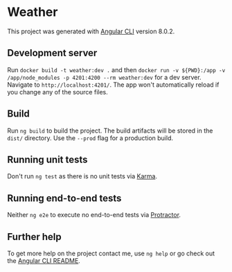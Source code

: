 # Weather

This project was generated with [Angular CLI](https://github.com/angular/angular-cli) version 8.0.2.

## Development server

Run `docker build -t weather:dev .` and then `docker run -v ${PWD}:/app -v /app/node_modules -p 4201:4200 --rm weather:dev` for a dev server. Navigate to `http://localhost:4201/`. The app won't automatically reload if you change any of the source files.

## Build

Run `ng build` to build the project. The build artifacts will be stored in the `dist/` directory. Use the `--prod` flag for a production build.

## Running unit tests

Don't run `ng test` as there is no unit tests via [Karma](https://karma-runner.github.io).

## Running end-to-end tests

Neither `ng e2e` to execute no end-to-end tests via [Protractor](http://www.protractortest.org/).

## Further help

To get more help on the project contact me, use `ng help` or go check out the [Angular CLI README](https://github.com/angular/angular-cli/blob/master/README.md).
